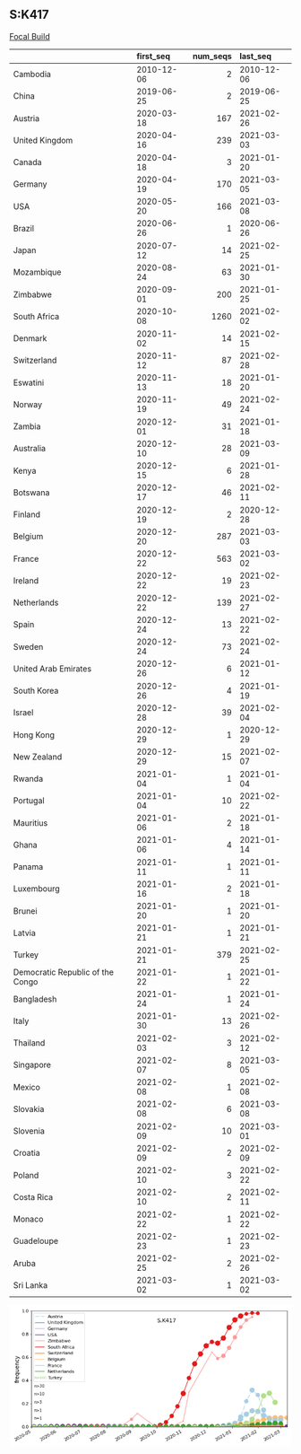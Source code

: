 

## S:K417
[Focal Build](https://nextstrain.org/groups/neherlab/ncov/S.K417?c=gt-S_417)

|                                  | first_seq   |   num_seqs | last_seq   |
|:---------------------------------|:------------|-----------:|:-----------|
| Cambodia                         | 2010-12-06  |          2 | 2010-12-06 |
| China                            | 2019-06-25  |          2 | 2019-06-25 |
| Austria                          | 2020-03-18  |        167 | 2021-02-26 |
| United Kingdom                   | 2020-04-16  |        239 | 2021-03-03 |
| Canada                           | 2020-04-18  |          3 | 2021-01-20 |
| Germany                          | 2020-04-19  |        170 | 2021-03-05 |
| USA                              | 2020-05-20  |        166 | 2021-03-08 |
| Brazil                           | 2020-06-26  |          1 | 2020-06-26 |
| Japan                            | 2020-07-12  |         14 | 2021-02-25 |
| Mozambique                       | 2020-08-24  |         63 | 2021-01-30 |
| Zimbabwe                         | 2020-09-01  |        200 | 2021-01-25 |
| South Africa                     | 2020-10-08  |       1260 | 2021-02-02 |
| Denmark                          | 2020-11-02  |         14 | 2021-02-15 |
| Switzerland                      | 2020-11-12  |         87 | 2021-02-28 |
| Eswatini                         | 2020-11-13  |         18 | 2021-01-20 |
| Norway                           | 2020-11-19  |         49 | 2021-02-24 |
| Zambia                           | 2020-12-01  |         31 | 2021-01-18 |
| Australia                        | 2020-12-10  |         28 | 2021-03-09 |
| Kenya                            | 2020-12-15  |          6 | 2021-01-28 |
| Botswana                         | 2020-12-17  |         46 | 2021-02-11 |
| Finland                          | 2020-12-19  |          2 | 2020-12-28 |
| Belgium                          | 2020-12-20  |        287 | 2021-03-03 |
| France                           | 2020-12-22  |        563 | 2021-03-02 |
| Ireland                          | 2020-12-22  |         19 | 2021-02-23 |
| Netherlands                      | 2020-12-22  |        139 | 2021-02-27 |
| Spain                            | 2020-12-24  |         13 | 2021-02-22 |
| Sweden                           | 2020-12-24  |         73 | 2021-02-24 |
| United Arab Emirates             | 2020-12-26  |          6 | 2021-01-12 |
| South Korea                      | 2020-12-26  |          4 | 2021-01-19 |
| Israel                           | 2020-12-28  |         39 | 2021-02-04 |
| Hong Kong                        | 2020-12-29  |          1 | 2020-12-29 |
| New Zealand                      | 2020-12-29  |         15 | 2021-02-07 |
| Rwanda                           | 2021-01-04  |          1 | 2021-01-04 |
| Portugal                         | 2021-01-04  |         10 | 2021-02-22 |
| Mauritius                        | 2021-01-06  |          2 | 2021-01-18 |
| Ghana                            | 2021-01-06  |          4 | 2021-01-14 |
| Panama                           | 2021-01-11  |          1 | 2021-01-11 |
| Luxembourg                       | 2021-01-16  |          2 | 2021-01-18 |
| Brunei                           | 2021-01-20  |          1 | 2021-01-20 |
| Latvia                           | 2021-01-21  |          1 | 2021-01-21 |
| Turkey                           | 2021-01-21  |        379 | 2021-02-25 |
| Democratic Republic of the Congo | 2021-01-22  |          1 | 2021-01-22 |
| Bangladesh                       | 2021-01-24  |          1 | 2021-01-24 |
| Italy                            | 2021-01-30  |         13 | 2021-02-26 |
| Thailand                         | 2021-02-03  |          3 | 2021-02-12 |
| Singapore                        | 2021-02-07  |          8 | 2021-03-05 |
| Mexico                           | 2021-02-08  |          1 | 2021-02-08 |
| Slovakia                         | 2021-02-08  |          6 | 2021-03-08 |
| Slovenia                         | 2021-02-09  |         10 | 2021-03-01 |
| Croatia                          | 2021-02-09  |          2 | 2021-02-09 |
| Poland                           | 2021-02-10  |          3 | 2021-02-22 |
| Costa Rica                       | 2021-02-10  |          2 | 2021-02-11 |
| Monaco                           | 2021-02-22  |          1 | 2021-02-22 |
| Guadeloupe                       | 2021-02-23  |          1 | 2021-02-23 |
| Aruba                            | 2021-02-25  |          2 | 2021-02-26 |
| Sri Lanka                        | 2021-03-02  |          1 | 2021-03-02 |

![Overall trends S.K417](/overall_trends_figures/overall_trends_S.K417.png)